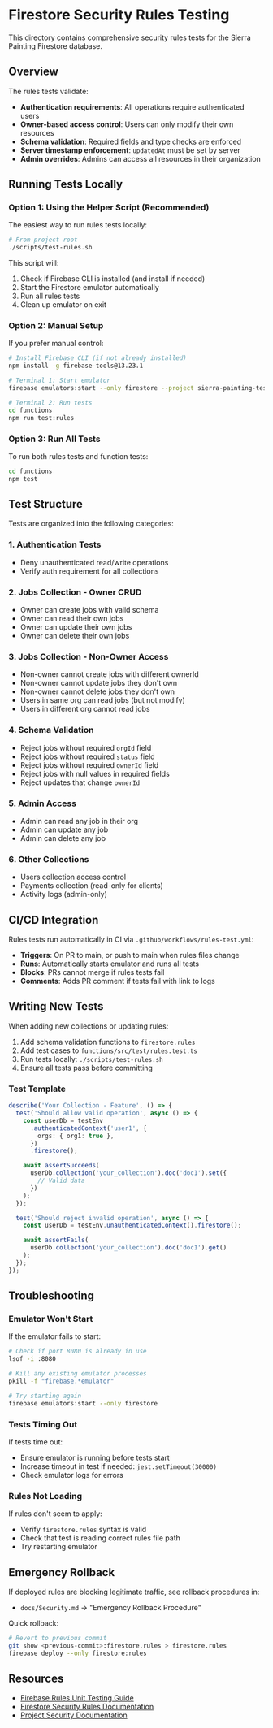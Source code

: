 # Firestore Security Rules Testing

This directory contains comprehensive security rules tests for the Sierra Painting Firestore database.

## Overview

The rules tests validate:
- **Authentication requirements**: All operations require authenticated users
- **Owner-based access control**: Users can only modify their own resources
- **Schema validation**: Required fields and type checks are enforced
- **Server timestamp enforcement**: `updatedAt` must be set by server
- **Admin overrides**: Admins can access all resources in their organization

## Running Tests Locally

### Option 1: Using the Helper Script (Recommended)

The easiest way to run rules tests locally:

```bash
# From project root
./scripts/test-rules.sh
```

This script will:
1. Check if Firebase CLI is installed (and install if needed)
2. Start the Firestore emulator automatically
3. Run all rules tests
4. Clean up emulator on exit

### Option 2: Manual Setup

If you prefer manual control:

```bash
# Install Firebase CLI (if not already installed)
npm install -g firebase-tools@13.23.1

# Terminal 1: Start emulator
firebase emulators:start --only firestore --project sierra-painting-test

# Terminal 2: Run tests
cd functions
npm run test:rules
```

### Option 3: Run All Tests

To run both rules tests and function tests:

```bash
cd functions
npm test
```

## Test Structure

Tests are organized into the following categories:

### 1. Authentication Tests
- Deny unauthenticated read/write operations
- Verify auth requirement for all collections

### 2. Jobs Collection - Owner CRUD
- Owner can create jobs with valid schema
- Owner can read their own jobs
- Owner can update their own jobs
- Owner can delete their own jobs

### 3. Jobs Collection - Non-Owner Access
- Non-owner cannot create jobs with different ownerId
- Non-owner cannot update jobs they don't own
- Non-owner cannot delete jobs they don't own
- Users in same org can read jobs (but not modify)
- Users in different org cannot read jobs

### 4. Schema Validation
- Reject jobs without required `orgId` field
- Reject jobs without required `status` field
- Reject jobs without required `ownerId` field
- Reject jobs with null values in required fields
- Reject updates that change `ownerId`

### 5. Admin Access
- Admin can read any job in their org
- Admin can update any job
- Admin can delete any job

### 6. Other Collections
- Users collection access control
- Payments collection (read-only for clients)
- Activity logs (admin-only)

## CI/CD Integration

Rules tests run automatically in CI via `.github/workflows/rules-test.yml`:

- **Triggers**: On PR to main, or push to main when rules files change
- **Runs**: Automatically starts emulator and runs all tests
- **Blocks**: PRs cannot merge if rules tests fail
- **Comments**: Adds PR comment if tests fail with link to logs

## Writing New Tests

When adding new collections or updating rules:

1. Add schema validation functions to `firestore.rules`
2. Add test cases to `functions/src/test/rules.test.ts`
3. Run tests locally: `./scripts/test-rules.sh`
4. Ensure all tests pass before committing

### Test Template

```typescript
describe('Your Collection - Feature', () => {
  test('Should allow valid operation', async () => {
    const userDb = testEnv
      .authenticatedContext('user1', {
        orgs: { org1: true },
      })
      .firestore();

    await assertSucceeds(
      userDb.collection('your_collection').doc('doc1').set({
        // Valid data
      })
    );
  });

  test('Should reject invalid operation', async () => {
    const userDb = testEnv.unauthenticatedContext().firestore();

    await assertFails(
      userDb.collection('your_collection').doc('doc1').get()
    );
  });
});
```

## Troubleshooting

### Emulator Won't Start

If the emulator fails to start:

```bash
# Check if port 8080 is already in use
lsof -i :8080

# Kill any existing emulator processes
pkill -f "firebase.*emulator"

# Try starting again
firebase emulators:start --only firestore
```

### Tests Timing Out

If tests time out:
- Ensure emulator is running before tests start
- Increase timeout in test if needed: `jest.setTimeout(30000)`
- Check emulator logs for errors

### Rules Not Loading

If rules don't seem to apply:
- Verify `firestore.rules` syntax is valid
- Check that test is reading correct rules file path
- Try restarting emulator

## Emergency Rollback

If deployed rules are blocking legitimate traffic, see rollback procedures in:
- `docs/Security.md` → "Emergency Rollback Procedure"

Quick rollback:
```bash
# Revert to previous commit
git show <previous-commit>:firestore.rules > firestore.rules
firebase deploy --only firestore:rules
```

## Resources

- [Firebase Rules Unit Testing Guide](https://firebase.google.com/docs/rules/unit-tests)
- [Firestore Security Rules Documentation](https://firebase.google.com/docs/firestore/security/get-started)
- [Project Security Documentation](../../../docs/Security.md)
